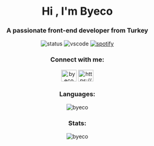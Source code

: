 <h1 align="center">Hi , I'm Byeco</h1>
<h3 align="center">A passionate front-end developer from Turkey</h3>


<div align="center" class="badge-container">
    <img src="https://api.statusbadges.me/badge/status/828247413771993109?style=for-the-badge" alt="status">
    <img src="https://api.statusbadges.me/badge/vscode/828247413771993109?style=for-the-badge" alt="vscode">
    <a href="https://api.statusbadges.me/openspotify/828247413771993109" target="_blank" rel="noopener">
      <img src="https://api.statusbadges.me/badge/spotify/828247413771993109?style=for-the-badge" alt="spotify">
    </a>
  </div>

<h3 align="center">Connect with me:</h3>
<p align="center">
<a href="https://www.youtube.com/@byeco" target="blank"><img align="center" src="https://raw.githubusercontent.com/rahuldkjain/github-profile-readme-generator/master/src/images/icons/Social/youtube.svg" alt="byeco" height="30" width="40" /></a>
<a href="https://discord.gg/https://discord.gg/Gf7PVTDDsJ" target="blank"><img align="center" src="https://raw.githubusercontent.com/rahuldkjain/github-profile-readme-generator/master/src/images/icons/Social/discord.svg" alt="https://discord.gg/Gf7PVTDDsJ" height="30" width="40" /></a>
</p>

<h3 align="center">Languages:</h3>

<p align="center"><img align="center" src="https://github-readme-stats.vercel.app/api/top-langs?username=byeco&show_icons=true&locale=en&layout=compact" alt="byeco" /></p>

<h3 align="center">Stats:</h3>

<p align="center"><img align="center" src="https://github-readme-stats.vercel.app/api?username=byeco&show_icons=true&locale=en" alt="byeco" /></p>
